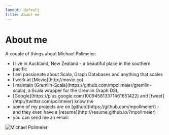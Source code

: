 ```yaml
---
layout: default
title: About me
---
```


<div id="about">
  <h1>About me</h1>
  A couple of things about Michael Pollmeier:

  <ul>
    <li>I live in Auckland, New Zealand - a beautiful place in the southern pacific</li>
    <li>I am passionate about Scala, Graph Databases and anything that scales</li>
    <li>I work at [Movio](http://movio.co)</li>
    <li>I maintain [Gremlin-Scala](https://github.com/mpollmeier/gremlin-scala), a Scala wrapper for the Gremlin Graph DSL</li>
    <li>[Google](https://plus.google.com/100945813371461651422) and [tweet](http://twitter.com/pollmeier) know me</li>
    <li>some of my projects are on [github](https://github.com/mpollmeier/) - and they even have a [resume](http://resume.github.io/?mpollmeier)</li>
    <li>you can send me an email: <michael at michaelpollmeier.com></li>
  </ul>

  ![Michael Pollmeier](/images/michael-pollmeier.png "Michael Pollmeier")

</div>


